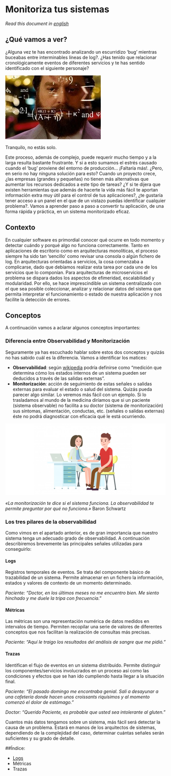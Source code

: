 # Monitoriza tus sistemas

*Read this document in [english](https://github.com/peterm85/monitoring#README_en.md)*

## ¿Qué vamos a ver?

¿Alguna vez te has encontrado analizando un escurridizo ‘bug’ mientras buceabas entre interminables líneas de log?. ¿Has tenido que relacionar cronológicamente eventos de diferentes servicios y te has sentido identificado con el siguiente personaje?

<img src="doc/thinking.jpg" alt="Thinking"/>

Tranquilo, no estás solo.

Este proceso, además de complejo, puede requerir mucho tiempo y a la larga resulta bastante frustrante. Y si a esto sumamos el estrés causado cuando el ‘bug’ proviene del entorno de producción... ¡Faltaría más!.
¿Pero, en serio no hay ninguna solución para esto? Cuando un proyecto crece, ¿las empresas (grandes y pequeñas) no tienen más alternativas que aumentar los recursos dedicados a este tipo de tareas?
¿Y si te dijera que existen herramientas que además de hacerte la vida más fácil te aportan información extra muy útil para el control de tus aplicaciones?, ¿te gustaría tener acceso a un panel en el que de un vistazo puedas identificar cualquier problema?. Vamos a aprender paso a paso a convertir tu aplicación, de una forma rápida y práctica, en un sistema monitorizado eficaz.

## Contexto

En cualquier software es primordial conocer qué ocurre en todo momento y detectar cuándo y porqué algo no funciona correctamente. Tanto en aplicaciones de escritorio como en arquitecturas monolíticas, el proceso siempre ha sido tan ‘sencillo’ como revisar una consola o algún fichero de log. En arquitecturas orientadas a servicios, la cosa comenzaba a complicarse, dado que debíamos realizar esta tarea por cada uno de los servicios que lo componían. Para arquitecturas de microservicios el problema se dispara dados los aspectos de efimeridad, escalabilidad y modularidad. Por ello, se hace imprescindible un sistema centralizado con el que sea posible coleccionar, analizar y relacionar datos del sistema que permita interpretar el funcionamiento o estado de nuestra aplicación y nos facilite la detección de errores.

## Conceptos

A continuación vamos a aclarar algunos conceptos importantes:

### Diferencia entre Observabilidad y Monitorización

Seguramente ya has escuchado hablar sobre estos dos conceptos y quizás no has sabido cuál es la diferencia. Vamos a identificar los matices:
- **Observabilidad**: según [wikipedia](https://es.wikipedia.org/wiki/Observabilidad) podría definirse como “medición que determina cómo los estados internos de un sistema pueden ser deducidos a través de las salidas externas”.
- **Monitorización**: acción de seguimiento de estas señales o salidas externas para evaluar el estado o salud del sistema.
Quizás pueda parecer algo similar. Lo veremos más fácil con un ejemplo. Si lo trasladamos al mundo de la medicina diríamos que si un paciente (sistema observable) no facilita a su doctor (sistema de monitorización) sus síntomas, alimentación, conductas, etc. (señales o salidas externas) éste no podrá diagnosticar con eficacia qué le está ocurriendo.

<img src="doc/doctor.png" alt="Doctor"/>

*«La monitorización te dice si el sistema funciona. La observabilidad te permite preguntar por qué no funciona.»*
Baron Schwartz

### Los tres pilares de la observabilidad
Como vimos en el apartado anterior, es de gran importancia que nuestro sistema tenga un adecuado grado de observabilidad. A continuación describiremos brevemente las principales señales utilizadas para conseguirlo:

#### Logs
Registros temporales de eventos. Se trata del componente básico de trazabilidad de un sistema. Permite almacenar en un fichero la información, estados y valores de contexto de un momento determinado.

*Paciente: “Doctor, en los últimos meses no me encuentro bien. Me siento hinchado y me duele la tripa con frecuencia.”*

#### Métricas
Las métricas son una representación numérica de datos medidos en intervalos de tiempo. Permiten recopilar una serie de valores de diferentes conceptos que nos facilitan la realización de consultas más precisas.

*Paciente: “Aquí le traigo los resultados del análisis de sangre que me pidió.”*

#### Trazas
Identifican el flujo de eventos en un sistema distribuido. Permite distinguir los componentes/servicios involucrados en un proceso así como las condiciones y efectos que se han ido cumpliendo hasta llegar a la situación final.

*Paciente: “El pasado domingo me encontraba genial. Salí a desayunar a una cafetería donde hacen unos croissants riquísimos y al momento comenzó el dolor de estómago.”*

*Doctor: “Querido Paciente, es probable que usted sea intolerante al gluten.”*

Cuantos más datos tengamos sobre un sistema, más fácil será detectar la causa de un problema. Estará en manos de los arquitectos de sistemas, dependiendo de la complejidad del caso, determinar cuántas señales serán suficientes y su grado de detalle. 

##Índice:

- [Logs](https://github.com/peterm85/monitoring/logging#README.md)
- Métricas
- Trazas
